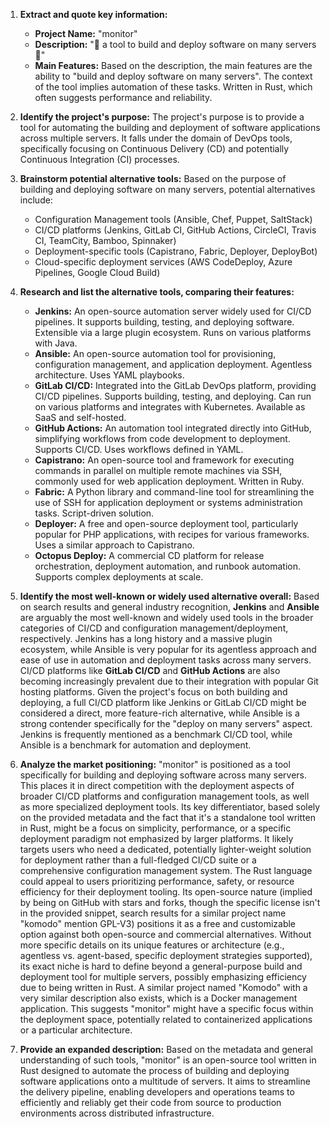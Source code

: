 1.  **Extract and quote key information:**
    *   **Project Name:** "monitor"
    *   **Description:** "🦎 a tool to build and deploy software on many servers 🦎"
    *   **Main Features:** Based on the description, the main features are the ability to "build and deploy software on many servers". The context of the tool implies automation of these tasks. Written in Rust, which often suggests performance and reliability.

2.  **Identify the project's purpose:**
    The project's purpose is to provide a tool for automating the building and deployment of software applications across multiple servers. It falls under the domain of DevOps tools, specifically focusing on Continuous Delivery (CD) and potentially Continuous Integration (CI) processes.

3.  **Brainstorm potential alternative tools:**
    Based on the purpose of building and deploying software on many servers, potential alternatives include:
    *   Configuration Management tools (Ansible, Chef, Puppet, SaltStack)
    *   CI/CD platforms (Jenkins, GitLab CI, GitHub Actions, CircleCI, Travis CI, TeamCity, Bamboo, Spinnaker)
    *   Deployment-specific tools (Capistrano, Fabric, Deployer, DeployBot)
    *   Cloud-specific deployment services (AWS CodeDeploy, Azure Pipelines, Google Cloud Build)

4.  **Research and list the alternative tools, comparing their features:**

    *   **Jenkins:** An open-source automation server widely used for CI/CD pipelines. It supports building, testing, and deploying software. Extensible via a large plugin ecosystem. Runs on various platforms with Java.
    *   **Ansible:** An open-source automation tool for provisioning, configuration management, and application deployment. Agentless architecture. Uses YAML playbooks.
    *   **GitLab CI/CD:** Integrated into the GitLab DevOps platform, providing CI/CD pipelines. Supports building, testing, and deploying. Can run on various platforms and integrates with Kubernetes. Available as SaaS and self-hosted.
    *   **GitHub Actions:** An automation tool integrated directly into GitHub, simplifying workflows from code development to deployment. Supports CI/CD. Uses workflows defined in YAML.
    *   **Capistrano:** An open-source tool and framework for executing commands in parallel on multiple remote machines via SSH, commonly used for web application deployment. Written in Ruby.
    *   **Fabric:** A Python library and command-line tool for streamlining the use of SSH for application deployment or systems administration tasks. Script-driven solution.
    *   **Deployer:** A free and open-source deployment tool, particularly popular for PHP applications, with recipes for various frameworks. Uses a similar approach to Capistrano.
    *   **Octopus Deploy:** A commercial CD platform for release orchestration, deployment automation, and runbook automation. Supports complex deployments at scale.

5.  **Identify the most well-known or widely used alternative overall:**
    Based on search results and general industry recognition, **Jenkins** and **Ansible** are arguably the most well-known and widely used tools in the broader categories of CI/CD and configuration management/deployment, respectively. Jenkins has a long history and a massive plugin ecosystem, while Ansible is very popular for its agentless approach and ease of use in automation and deployment tasks across many servers. CI/CD platforms like **GitLab CI/CD** and **GitHub Actions** are also becoming increasingly prevalent due to their integration with popular Git hosting platforms. Given the project's focus on both building and deploying, a full CI/CD platform like Jenkins or GitLab CI/CD might be considered a direct, more feature-rich alternative, while Ansible is a strong contender specifically for the "deploy on many servers" aspect. Jenkins is frequently mentioned as a benchmark CI/CD tool, while Ansible is a benchmark for automation and deployment.

6.  **Analyze the market positioning:**
    "monitor" is positioned as a tool specifically for building and deploying software across many servers. This places it in direct competition with the deployment aspects of broader CI/CD platforms and configuration management tools, as well as more specialized deployment tools. Its key differentiator, based solely on the provided metadata and the fact that it's a standalone tool written in Rust, might be a focus on simplicity, performance, or a specific deployment paradigm not emphasized by larger platforms. It likely targets users who need a dedicated, potentially lighter-weight solution for deployment rather than a full-fledged CI/CD suite or a comprehensive configuration management system. The Rust language could appeal to users prioritizing performance, safety, or resource efficiency for their deployment tooling. Its open-source nature (implied by being on GitHub with stars and forks, though the specific license isn't in the provided snippet, search results for a similar project name "komodo" mention GPL-V3) positions it as a free and customizable option against both open-source and commercial alternatives. Without more specific details on its unique features or architecture (e.g., agentless vs. agent-based, specific deployment strategies supported), its exact niche is hard to define beyond a general-purpose build and deployment tool for multiple servers, possibly emphasizing efficiency due to being written in Rust. A similar project named "Komodo" with a very similar description also exists, which is a Docker management application. This suggests "monitor" might have a specific focus within the deployment space, potentially related to containerized applications or a particular architecture.

7.  **Provide an expanded description:**
    Based on the metadata and general understanding of such tools, "monitor" is an open-source tool written in Rust designed to automate the process of building and deploying software applications onto a multitude of servers. It aims to streamline the delivery pipeline, enabling developers and operations teams to efficiently and reliably get their code from source to production environments across distributed infrastructure.